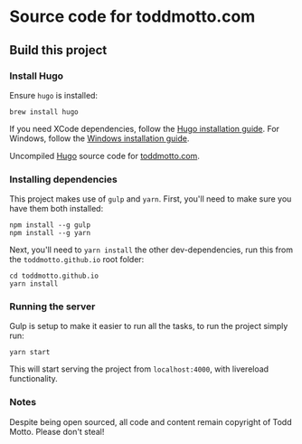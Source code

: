 # Source code for toddmotto.com

## Build this project

### Install Hugo

Ensure `hugo` is installed:

```
brew install hugo
```

If you need XCode dependencies, follow the [Hugo installation guide](https://gohugo.io/getting-started/installing/#quick-install). For Windows, follow the [Windows installation guide](https://gohugo.io/getting-started/installing/#windows).

Uncompiled [Hugo](https://gohugo.io/) source code for [toddmotto.com](//toddmotto.com).

### Installing dependencies

This project makes use of `gulp` and `yarn`. First, you'll need to make sure you have them both installed:

```
npm install --g gulp
npm install --g yarn
```

Next, you'll need to `yarn install` the other dev-dependencies, run this from the `toddmotto.github.io` root folder:

```
cd toddmotto.github.io
yarn install
```

### Running the server

Gulp is setup to make it easier to run all the tasks, to run the project simply run:

```
yarn start
```

This will start serving the project from `localhost:4000`, with livereload functionality.

### Notes

Despite being open sourced, all code and content remain copyright of Todd Motto. Please don't steal!
